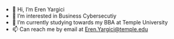 - 👋 Hi, I’m Eren Yargici
- 👀 I’m interested in Business Cybersecutiy
- 🌱 I’m currently studying towards my BBA at Temple University
- 📫 Can reach me by email at Eren.Yargici@temple.edu

<!---
YargiC5/YargiC5 is a ✨ special ✨ repository because its `README.md` (this file) appears on your GitHub profile.
You can click the Preview link to take a look at your changes.
--->
